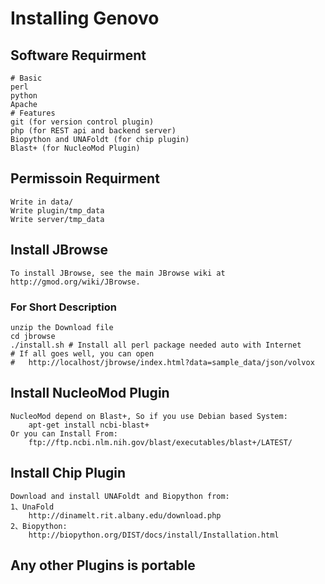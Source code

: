 # Installing Genovo

## Software Requirment 
	# Basic
	perl 
	python
	Apache
	# Features
	git (for version control plugin)
	php (for REST api and backend server)
	Biopython and UNAFoldt (for chip plugin)
	Blast+ (for NucleoMod Plugin)

## Permissoin Requirment
	Write in data/
	Write plugin/tmp_data
	Write server/tmp_data 

## Install JBrowse
	To install JBrowse, see the main JBrowse wiki at http://gmod.org/wiki/JBrowse.

### For Short Description
	unzip the Download file
	cd jbrowse
	./install.sh # Install all perl package needed auto with Internet
	# If all goes well, you can open
	#   http://localhost/jbrowse/index.html?data=sample_data/json/volvox

## Install NucleoMod Plugin
	NucleoMod depend on Blast+, So if you use Debian based System:
		apt-get install ncbi-blast+
	Or you can Install From:
		ftp://ftp.ncbi.nlm.nih.gov/blast/executables/blast+/LATEST/ 

## Install Chip Plugin
	Download and install UNAFoldt and Biopython from:
	1、UnaFold
		http://dinamelt.rit.albany.edu/download.php
	2、Biopython:
		http://biopython.org/DIST/docs/install/Installation.html

## Any other Plugins is portable